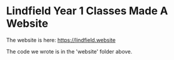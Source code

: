 # Lindfield Year 1 Classes Made A Website

The website is here:
https://lindfield.website

The code we wrote is in the 'website' folder above.
